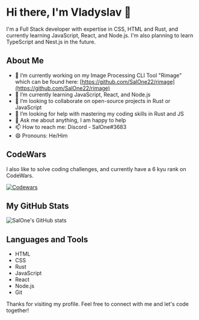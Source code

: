 # Hi there, I'm Vladyslav 👋

I'm a Full Stack developer with expertise in CSS, HTML and Rust, and currently learning JavaScript, React, and Node.js. I'm also planning to learn TypeScript and Nest.js in the future.

## About Me
- 🔭 I’m currently working on my Image Processing CLI Tool "Rimage" which can be found here: [https://github.com/SalOne22/rimage](https://github.com/SalOne22/rimage)
- 🌱 I’m currently learning JavaScript, React, and Node.js
- 👯 I’m looking to collaborate on open-source projects in Rust or JavaScript
- 🤔 I’m looking for help with mastering my coding skills in Rust and JS
- 💬 Ask me about anything, I am happy to help
- 📫 How to reach me: Discord - SalOne#3683
- 😄 Pronouns: He/Him

## CodeWars

I also like to solve coding challenges, and currently have a 6 kyu rank on CodeWars.

[![Codewars](https://www.codewars.com/users/SalOne22/badges/large)](https://www.codewars.com/users/SalOne22)

## My GitHub Stats

![SalOne's GitHub stats](https://github-readme-stats.vercel.app/api?username=SalOne22&show_icons=true&theme=dracula)

## Languages and Tools

- HTML
- CSS
- Rust
- JavaScript
- React
- Node.js
- Git

Thanks for visiting my profile. Feel free to connect with me and let's code together!
